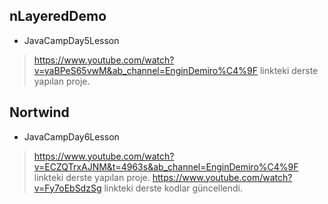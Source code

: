 ## nLayeredDemo
+ JavaCampDay5Lesson

> https://www.youtube.com/watch?v=yaBPeS65vwM&ab_channel=EnginDemiro%C4%9F linkteki derste yapılan proje.


## Nortwind
+ JavaCampDay6Lesson

> https://www.youtube.com/watch?v=ECZQTrxAJNM&t=4963s&ab_channel=EnginDemiro%C4%9F linkteki derste yapılan proje.
> https://www.youtube.com/watch?v=Fy7oEbSdzSg linkteki derste kodlar güncellendi.
